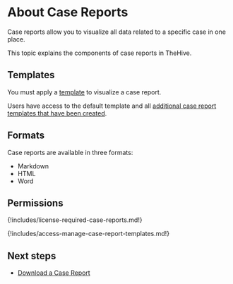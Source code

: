 # About Case Reports

Case reports allow you to visualize all data related to a specific case in one place.

This topic explains the components of case reports in TheHive.

## Templates

You must apply a [template](../../../../organization/configure-organization/manage-templates/case-report-templates/about-case-report-templates.md) to visualize a case report.

Users have access to the default template and all [additional case report templates that have been created](../../../../organization/configure-organization/manage-templates/case-report-templates/create-a-case-report-template.md).

## Formats

Case reports are available in three formats:

* Markdown
* HTML
* Word

## Permissions

{!includes/license-required-case-reports.md!}

{!includes/access-manage-case-report-templates.md!}

## Next steps

* [Download a Case Report](download-a-case-report.md)
